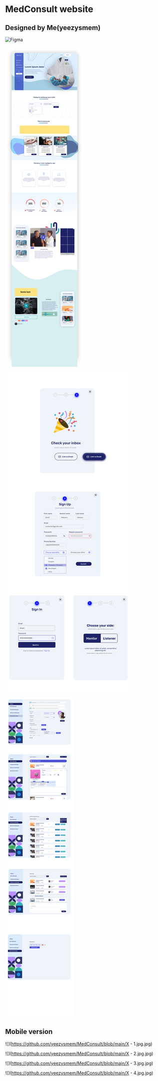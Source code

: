 # MedConsult website 
## Designed by Me(yeezysmem)
![Figma](https://img.shields.io/badge/-Figma-41AB58?style=for-the-badge&logo=figma&logoColor=ffffff)


![](https://github.com/yeezysmem/MedConsult/blob/main/Frame81.jpg)

![](https://github.com/yeezysmem/MedConsult/blob/main/Frame82.jpg)

![](https://github.com/yeezysmem/MedConsult/blob/main/Mentor-cabinet.jpg)

## Mobile version

![](https://github.com/yeezysmem/MedConsult/blob/main/X - 1.jpg.jpg)

![](https://github.com/yeezysmem/MedConsult/blob/main/X - 2.jpg.jpg)

![](https://github.com/yeezysmem/MedConsult/blob/main/X - 3.jpg.jpg)

![](https://github.com/yeezysmem/MedConsult/blob/main/X - 4.jpg.jpg)

